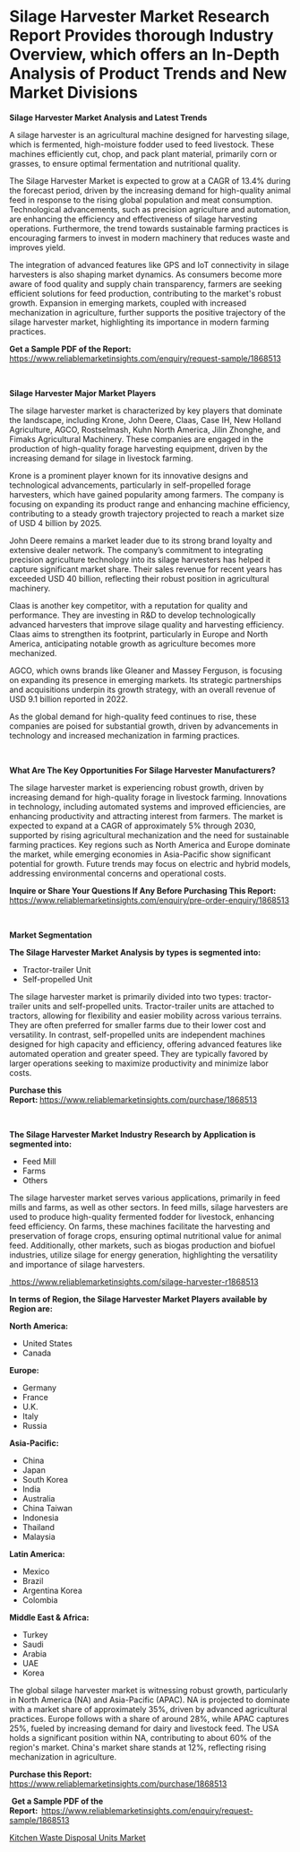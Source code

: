 <p><h1>Silage Harvester Market Research Report Provides thorough Industry Overview, which offers an In-Depth Analysis of Product Trends and New Market Divisions</h1></p><p><strong>Silage Harvester Market Analysis and Latest Trends</strong></p>
<p><p>A silage harvester is an agricultural machine designed for harvesting silage, which is fermented, high-moisture fodder used to feed livestock. These machines efficiently cut, chop, and pack plant material, primarily corn or grasses, to ensure optimal fermentation and nutritional quality.</p><p>The Silage Harvester Market is expected to grow at a CAGR of 13.4% during the forecast period, driven by the increasing demand for high-quality animal feed in response to the rising global population and meat consumption. Technological advancements, such as precision agriculture and automation, are enhancing the efficiency and effectiveness of silage harvesting operations. Furthermore, the trend towards sustainable farming practices is encouraging farmers to invest in modern machinery that reduces waste and improves yield.</p><p>The integration of advanced features like GPS and IoT connectivity in silage harvesters is also shaping market dynamics. As consumers become more aware of food quality and supply chain transparency, farmers are seeking efficient solutions for feed production, contributing to the market's robust growth. Expansion in emerging markets, coupled with increased mechanization in agriculture, further supports the positive trajectory of the silage harvester market, highlighting its importance in modern farming practices.</p></p>
<p><strong>Get a Sample PDF of the Report:&nbsp;</strong> <a href="https://www.reliablemarketinsights.com/enquiry/request-sample/1868513?utm_campaign=2010&utm_medium=2&utm_source=Github&utm_content=ia&utm_term=16022025&utm_id=silage-harvester">https://www.reliablemarketinsights.com/enquiry/request-sample/1868513</a></p>
<p>&nbsp;</p>
<p><strong>Silage Harvester Major Market Players</strong></p>
<p><p>The silage harvester market is characterized by key players that dominate the landscape, including Krone, John Deere, Claas, Case IH, New Holland Agriculture, AGCO, Rostselmash, Kuhn North America, Jilin Zhonghe, and Fimaks Agricultural Machinery. These companies are engaged in the production of high-quality forage harvesting equipment, driven by the increasing demand for silage in livestock farming.</p><p>Krone is a prominent player known for its innovative designs and technological advancements, particularly in self-propelled forage harvesters, which have gained popularity among farmers. The company is focusing on expanding its product range and enhancing machine efficiency, contributing to a steady growth trajectory projected to reach a market size of USD 4 billion by 2025.</p><p>John Deere remains a market leader due to its strong brand loyalty and extensive dealer network. The company’s commitment to integrating precision agriculture technology into its silage harvesters has helped it capture significant market share. Their sales revenue for recent years has exceeded USD 40 billion, reflecting their robust position in agricultural machinery.</p><p>Claas is another key competitor, with a reputation for quality and performance. They are investing in R&D to develop technologically advanced harvesters that improve silage quality and harvesting efficiency. Claas aims to strengthen its footprint, particularly in Europe and North America, anticipating notable growth as agriculture becomes more mechanized.</p><p>AGCO, which owns brands like Gleaner and Massey Ferguson, is focusing on expanding its presence in emerging markets. Its strategic partnerships and acquisitions underpin its growth strategy, with an overall revenue of USD 9.1 billion reported in 2022.</p><p>As the global demand for high-quality feed continues to rise, these companies are poised for substantial growth, driven by advancements in technology and increased mechanization in farming practices.</p></p>
<p>&nbsp;</p>
<p><strong>What Are The Key Opportunities For Silage Harvester Manufacturers?</strong></p>
<p><p>The silage harvester market is experiencing robust growth, driven by increasing demand for high-quality forage in livestock farming. Innovations in technology, including automated systems and improved efficiencies, are enhancing productivity and attracting interest from farmers. The market is expected to expand at a CAGR of approximately 5% through 2030, supported by rising agricultural mechanization and the need for sustainable farming practices. Key regions such as North America and Europe dominate the market, while emerging economies in Asia-Pacific show significant potential for growth. Future trends may focus on electric and hybrid models, addressing environmental concerns and operational costs.</p></p>
<p><strong>Inquire or Share Your Questions If Any Before Purchasing This Report:</strong> <a href="https://www.reliablemarketinsights.com/enquiry/pre-order-enquiry/1868513?utm_campaign=2010&utm_medium=2&utm_source=Github&utm_content=ia&utm_term=16022025&utm_id=silage-harvester">https://www.reliablemarketinsights.com/enquiry/pre-order-enquiry/1868513</a></p>
<p>&nbsp;</p>
<p><strong>Market Segmentation</strong></p>
<p><strong>The Silage Harvester Market Analysis by types is segmented into:</strong></p>
<p><ul><li>Tractor-trailer Unit</li><li>Self-propelled Unit</li></ul></p>
<p><p>The silage harvester market is primarily divided into two types: tractor-trailer units and self-propelled units. Tractor-trailer units are attached to tractors, allowing for flexibility and easier mobility across various terrains. They are often preferred for smaller farms due to their lower cost and versatility. In contrast, self-propelled units are independent machines designed for high capacity and efficiency, offering advanced features like automated operation and greater speed. They are typically favored by larger operations seeking to maximize productivity and minimize labor costs.</p></p>
<p><strong>Purchase this Report:&nbsp;</strong><a href="https://www.reliablemarketinsights.com/purchase/1868513?utm_campaign=2010&utm_medium=2&utm_source=Github&utm_content=ia&utm_term=16022025&utm_id=silage-harvester">https://www.reliablemarketinsights.com/purchase/1868513</a></p>
<p>&nbsp;</p>
<p><strong>The Silage Harvester Market Industry Research by Application is segmented into:</strong></p>
<p><ul><li>Feed Mill</li><li>Farms</li><li>Others</li></ul></p>
<p><p>The silage harvester market serves various applications, primarily in feed mills and farms, as well as other sectors. In feed mills, silage harvesters are used to produce high-quality fermented fodder for livestock, enhancing feed efficiency. On farms, these machines facilitate the harvesting and preservation of forage crops, ensuring optimal nutritional value for animal feed. Additionally, other markets, such as biogas production and biofuel industries, utilize silage for energy generation, highlighting the versatility and importance of silage harvesters.</p></p>
<p><a href="https://www.reliablemarketinsights.com/silage-harvester-r1868513?utm_campaign=2010&utm_medium=2&utm_source=Github&utm_content=ia&utm_term=16022025&utm_id=silage-harvester">&nbsp;https://www.reliablemarketinsights.com/silage-harvester-r1868513</a></p>
<p><strong>In terms of Region, the Silage Harvester Market Players available by Region are:</strong></p>
<p>
    <p> <strong> North America: </strong>
        <ul>
            <li>United States</li>
            <li>Canada</li>
        </ul>
        </p> 
    <p> <strong> Europe: </strong>
        <ul>
            <li>Germany</li>
            <li>France</li>
            <li>U.K.</li>
            <li>Italy</li>
            <li>Russia</li>
        </ul>
        </p> 
    <p> <strong> Asia-Pacific: </strong>
        <ul>
            <li>China</li>
            <li>Japan</li>
            <li>South Korea</li>
            <li>India</li>
            <li>Australia</li>
            <li>China Taiwan</li>
            <li>Indonesia</li>
            <li>Thailand</li>
            <li>Malaysia</li>
        </ul>
        </p> 
    <p> <strong> Latin America: </strong>
        <ul>
            <li>Mexico</li>
            <li>Brazil</li>
            <li>Argentina Korea</li>
            <li>Colombia</li>
        </ul>
        </p> 
    <p> <strong> Middle East & Africa: </strong>
        <ul>
            <li>Turkey</li>
            <li>Saudi</li>
            <li>Arabia</li>
            <li>UAE</li>
            <li>Korea</li>
        </ul>
    </p>
    </p>
<p><p>The global silage harvester market is witnessing robust growth, particularly in North America (NA) and Asia-Pacific (APAC). NA is projected to dominate with a market share of approximately 35%, driven by advanced agricultural practices. Europe follows with a share of around 28%, while APAC captures 25%, fueled by increasing demand for dairy and livestock feed. The USA holds a significant position within NA, contributing to about 60% of the region's market. China's market share stands at 12%, reflecting rising mechanization in agriculture.</p></p>
<p><strong>Purchase this Report: </strong><a href="https://www.reliablemarketinsights.com/purchase/1868513?utm_campaign=2010&utm_medium=2&utm_source=Github&utm_content=ia&utm_term=16022025&utm_id=silage-harvester">https://www.reliablemarketinsights.com/purchase/1868513</a></p>
<p>&nbsp;<strong>Get a Sample PDF of the Report:&nbsp;&nbsp;</strong><a href="https://www.reliablemarketinsights.com/enquiry/request-sample/1868513?utm_campaign=2010&utm_medium=2&utm_source=Github&utm_content=ia&utm_term=16022025&utm_id=silage-harvester">https://www.reliablemarketinsights.com/enquiry/request-sample/1868513</a></p>
<p><strong></strong></p>
<p><p><a href="https://github.com/ygfu6u/Market-Research-Report-List-1/blob/main/kitchen-waste-disposal-units-market.md?utm_campaign=2010&utm_medium=2&utm_source=Github&utm_content=ia&utm_term=16022025&utm_id=silage-harvester">Kitchen Waste Disposal Units Market</a></p></p>